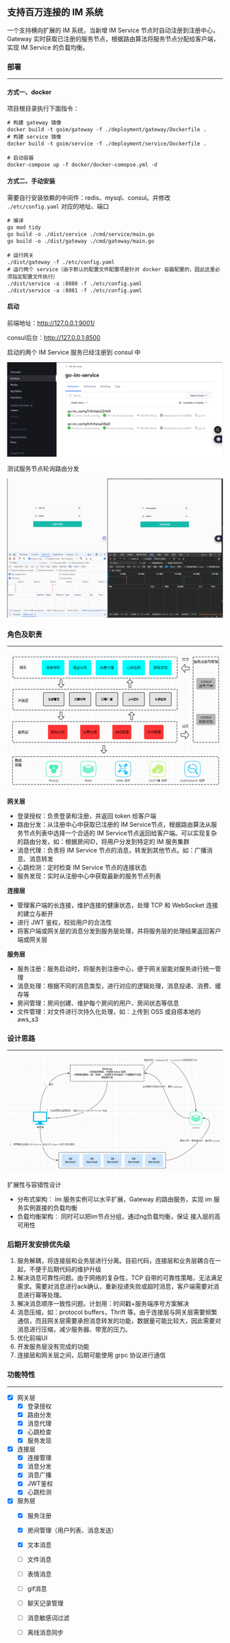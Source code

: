 ## 支持百万连接的 IM 系统
一个支持横向扩展的 IM 系统，当新增 IM Service 节点时自动注册到注册中心，Gateway 实时获取已注册的服务节点，根据路由算法将服务节点分配给客户端，实现 IM Service 的负载均衡。


### 部署

------------

#### 方式一、docker

项目根目录执行下面指令：

```shell
# 构建 gateway 镜像
docker build -t goim/gateway -f ./deployment/gateway/Dockerfile .
# 构建 service 镜像
docker build -t goim/service -f ./deployment/service/Dockerfile .

# 启动容器
docker-compose up -f docker/docker-comopse.yml -d
```

#### 方式二、手动安装

需要自行安装依赖的中间件：redis、mysql、consul。并修改 `./etc/config.yaml` 对应的地址、端口

```shell
# 编译
go mod tidy
go build -o ./dist/service ./cmd/service/main.go
go build -o ./dist/gateway ./cmd/gateway/main.go

# 运行网关
./dist/gateway -f ./etc/config.yaml
# 运行两个 service（由于默认的配置文件配置项是针对 docker 容器配置的，因此这里必须指定配置文件执行）
./dist/service -a :8080 -f ./etc/config.yaml
./dist/service -a :8081 -f ./etc/config.yaml
```

#### 启动

前端地址：http://127.0.0.1:9001/

consul后台：http://127.0.0.1:8500

启动的两个 IM Service 服务已经注册到 consul 中

![image-consul](static/images/image-20240816171856483.png)

测试服务节点轮询路由分发

![image-demo](static/images/demo.gif)

### 角色及职责

------------

![role.png](static/images/role.png)

**网关层**

+ 登录授权：负责登录和注册，并返回 token 给客户端
+ 路由分发：从注册中心中获取已注册的 IM Service节点，根据路由算法从服务节点列表中选择一个合适的 IM Service节点返回给客户端。可以实现复杂的路由分发，如：根据房间ID，将用户分发到特定的 IM 服务集群
+ 消息代理：负责将  IM Service 节点的消息，转发到其他节点。如：广播消息、消息转发
+ 心跳检测：定时检查 IM Service 节点的连接状态
+ 服务发现：实时从注册中心中获取最新的服务节点列表

**连接层**

+ 管理客户端的长连接，维护连接的健康状态，处理 TCP 和 WebSocket 连接的建立与断开
+ 进行 JWT 鉴权，校验用户的合法性
+ 将客户端或网关层的消息分发到服务层处理，并将服务层的处理结果返回客户端或网关层

**服务层**

+ 服务注册：服务启动时，将服务到注册中心，便于网关层能对服务进行统一管理
+ 消息处理：根据不同的消息类型，进行对应的逻辑处理，消息投递、消费、缓存等
+ 房间管理：房间创建、维护每个房间的用户、房间状态等信息
+ 文件管理：对文件进行次持久化处理，如：上传到 OSS 或自搭本地的 aws_s3

### 设计思路

------------

![img.png](static/images/img.png)

扩展性与容错性设计
+ 分布式架构： im 服务实例可以水平扩展，Gateway 的路由服务，实现 im 服务实例直接的负载均衡
+ 负载均衡架构： 同时可以把im节点分组，通过ng负载均衡，保证 接入层的高可用性

### 后期开发安排优先级

1. 服务解耦，将连接层和业务层进行分离。目前代码，连接层和业务层耦合在一起，不便于后期代码的维护升级
2. 解决消息可靠性问题。由于网络的复杂性，TCP 自带的可靠性策略，无法满足需求。需要对消息进行ack确认，重新投递失败或超时消息，客户端需要对消息进行幂等处理。
3. 解决消息顺序一致性问题。计划用：时间戳+服务端序号方案解决
4. 消息压缩，如：protocol buffers，Thrift 等。由于连接层与网关层需要频繁通信，而且网关层需要承担消息转发的功能，数据量可能比较大，因此需要对消息进行压缩，减少服务器、带宽的压力。
5. 优化前端UI
5. 开发服务层没有完成的功能
5. 连接层和网关层之间，后期可能使用 grpc 协议进行通信

### 功能特性

------------

- [x] 网关层
    - [x] 登录授权
    - [x] 路由分发
    - [x] 消息代理
    - [x] 心跳检查
    - [x] 服务发现
- [x] 连接层
    - [x] 连接管理
    - [x] 消息分发
    - [x] 消息广播
    - [x] JWT鉴权
    - [x] 心跳检测

- [x] 服务层
  - [x] 服务注册
  - [x] 房间管理（用户列表、消息发送）
  - [x] 文本消息
  - [ ] 文件消息
  - [ ] 表情消息
  - [ ] gif消息
  - [ ] 聊天记录管理
  - [ ] 消息敏感词过滤
  - [ ] 离线消息同步

